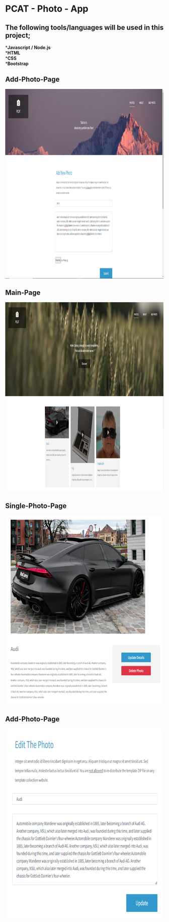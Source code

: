 # PCAT - Photo - App

## The following tools/languages will be used in this project;
***Javascript / Node.js**<br>
***HTML**<br>
***CSS**<br>
***Bootstrap**


## Add-Photo-Page
<img src="https://github.com/nurettinyavuz/PCAT-Photo-App/blob/master/Project%20Photo/Add-Photo-Page.png" alt="alt text" width="1100" height="600">

## Main-Page
<img src="https://github.com/nurettinyavuz/PCAT-Photo-App/blob/master/Project%20Photo/Main-Page.png" alt="alt text" width="1100" height="600">

## Single-Photo-Page
<img src="https://github.com/nurettinyavuz/PCAT-Photo-App/blob/master/Project%20Photo/Single-Page.png" alt="alt text" width="1100" height="600">

## Add-Photo-Page
<img src="https://github.com/nurettinyavuz/PCAT-Photo-App/blob/master/Project%20Photo/Edit-Page.png" alt="alt text" width="1100" height="600">
